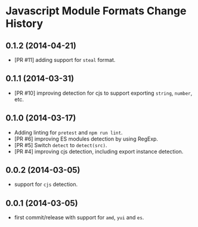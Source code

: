 Javascript Module Formats Change History
========================================

0.1.2 (2014-04-21)
------------------

* [PR #11] adding support for `steal` format.

0.1.1 (2014-03-31)
------------------

* [PR #10] improving detection for cjs to support exporting `string`, `number`, etc.

0.1.0 (2014-03-17)
------------------

* Adding linting for `pretest` and `npm run lint`.
* [PR #6] improving ES modules detection by using RegExp.
* [PR #5] Switch `detect` to `detect(src)`.
* [PR #4] improving cjs detection, including export instance detection.

0.0.2 (2014-03-05)
------------------

* support for `cjs` detection.

0.0.1 (2014-03-05)
------------------

* first commit/release with support for `amd`, `yui` and `es`.
